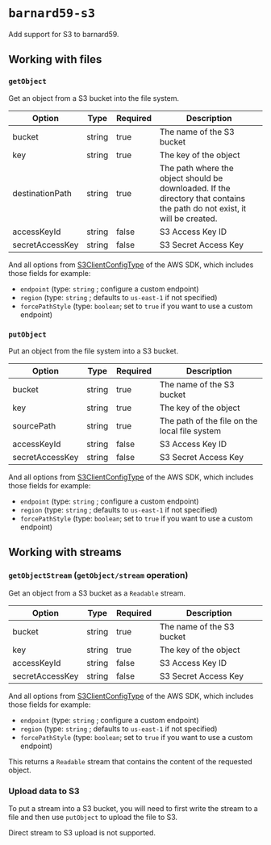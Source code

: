 # `barnard59-s3`

Add support for S3 to barnard59.

## Working with files

### `getObject`

Get an object from a S3 bucket into the file system.

| Option          | Type   | Required | Description                                                                                                               |
| --------------- | ------ | -------- | ------------------------------------------------------------------------------------------------------------------------- |
| bucket          | string | true     | The name of the S3 bucket                                                                                                 |
| key             | string | true     | The key of the object                                                                                                     |
| destinationPath | string | true     | The path where the object should be downloaded. If the directory that contains the path do not exist, it will be created. |
| accessKeyId     | string | false    | S3 Access Key ID                                                                                                          |
| secretAccessKey | string | false    | S3 Secret Access Key                                                                                                      |

And all options from [S3ClientConfigType](https://docs.aws.amazon.com/AWSJavaScriptSDK/v3/latest/Package/-aws-sdk-client-s3/TypeAlias/S3ClientConfigType/) of the AWS SDK, which includes those fields for example:

- `endpoint` (type: `string` ; configure a custom endpoint)
- `region` (type: `string` ; defaults to `us-east-1` if not specified)
- `forcePathStyle` (type: `boolean`; set to `true` if you want to use a custom endpoint)

### `putObject`

Put an object from the file system into a S3 bucket.

| Option          | Type   | Required | Description                                   |
| --------------- | ------ | -------- | --------------------------------------------- |
| bucket          | string | true     | The name of the S3 bucket                     |
| key             | string | true     | The key of the object                         |
| sourcePath      | string | true     | The path of the file on the local file system |
| accessKeyId     | string | false    | S3 Access Key ID                              |
| secretAccessKey | string | false    | S3 Secret Access Key                          |

And all options from [S3ClientConfigType](https://docs.aws.amazon.com/AWSJavaScriptSDK/v3/latest/Package/-aws-sdk-client-s3/TypeAlias/S3ClientConfigType/) of the AWS SDK, which includes those fields for example:

- `endpoint` (type: `string` ; configure a custom endpoint)
- `region` (type: `string` ; defaults to `us-east-1` if not specified)
- `forcePathStyle` (type: `boolean`; set to `true` if you want to use a custom endpoint)

## Working with streams

### `getObjectStream` (`getObject/stream` operation)

Get an object from a S3 bucket as a `Readable` stream.

| Option          | Type   | Required | Description               |
| --------------- | ------ | -------- | ------------------------- |
| bucket          | string | true     | The name of the S3 bucket |
| key             | string | true     | The key of the object     |
| accessKeyId     | string | false    | S3 Access Key ID          |
| secretAccessKey | string | false    | S3 Secret Access Key      |

And all options from [S3ClientConfigType](https://docs.aws.amazon.com/AWSJavaScriptSDK/v3/latest/Package/-aws-sdk-client-s3/TypeAlias/S3ClientConfigType/) of the AWS SDK, which includes those fields for example:

- `endpoint` (type: `string` ; configure a custom endpoint)
- `region` (type: `string` ; defaults to `us-east-1` if not specified)
- `forcePathStyle` (type: `boolean`; set to `true` if you want to use a custom endpoint)

This returns a `Readable` stream that contains the content of the requested object.

### Upload data to S3

To put a stream into a S3 bucket, you will need to first write the stream to a file and then use `putObject` to upload the file to S3.

Direct stream to S3 upload is not supported.
